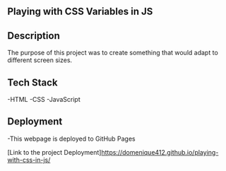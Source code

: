 ## Playing with CSS Variables in JS

## Description

The purpose of this project was to create something that would adapt to different screen sizes.

## Tech Stack

-HTML
-CSS
-JavaScript

## Deployment

-This webpage is deployed to GitHub Pages

[Link to the project Deployment]https://domenique412.github.io/playing-with-css-in-js/
